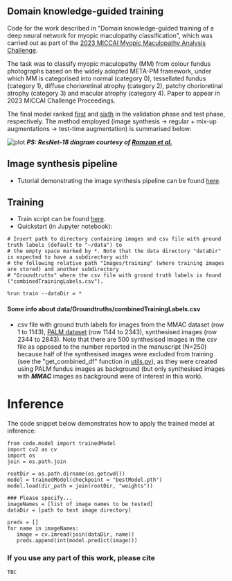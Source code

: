 ## Domain knowledge-guided training

Code for the work described in "Domain knowledge-guided training of a deep neural network for myopic maculopathy classification", which was carried out as part of the [2023 MICCAI Myopic Maculopathy Analysis Challenge](https://codalab.lisn.upsaclay.fr/competitions/12441). 

The task was to classify myopic maculopathy (MM) from colour fundus photographs based on the widely adopted META-PM framework, under which MM is categorised into normal (category 0), tessellated fundus (category 1), diffuse chorioretinal atrophy (category 2), patchy chorioretinal atrophy (category 3) and macular atrophy (category 4). Paper to appear in 2023 MICCAI Challenge Proceedings. 

The final model ranked [first](https://codalab.lisn.upsaclay.fr/competitions/12441#results) and [sixth](https://codalab.lisn.upsaclay.fr/competitions/12441#results) in the validation phase and test phase, respectively. The method employed (image synthesis -> regular + mix-up augmentations -> test-time augmentation) is summarised below:

![plot](fig/method_pipeline.jpg)
***PS: ResNet-18 diagram courtesy of [Ramzan et al.](https://link.springer.com/article/10.1007/s10916-019-1475-2)***


## Image synthesis pipeline
* Tutorial demonstrating the image synthesis pipeline can be found [here](code/imageSynthesis.ipynb).

## Training
* Train script can be found [here](code/train.py).
* Quickstart (in Jupyter notebook):
```
# Insert path to directory containing images and csv file with ground truth labels (default to "~/data") to
# the empty space marked by *. Note that the data directory "dataDir" is expected to have a subdirectory with
# the following relative path "Images/training" (where training images are stored) and another subdirectory
# "Groundtruths" where the csv file with ground truth labels is found ("combinedTrainingLabels.csv").

%run train --dataDir = *

```
#### Some info about data/Groundtruths/combinedTrainingLabels.csv
* csv file with ground truth labels for images from the MMAC dataset (row 1 to 1143), [PALM dataset](https://ieee-dataport.org/documents/palm-pathologic-myopia-challenge) (row 1144 to 2343), synthesised images (row 2344 to 2843). Note that there are 500 synthesised images in the csv file as opposed to the number reported in the manuscript (N=250) because half of the synthesised images were excluded from training (see the "get_combined_df" function in [utils.py](code/utils.py)), as they were created using PALM fundus images as background (but only synthesised images with ***MMAC*** images as background were of interest in this work). 

# Inference
The code snippet below demonstrates how to apply the trained model at inference:
```
from code.model import trainedModel
import cv2 as cv
import os
join = os.path.join

rootDir = os.path.dirname(os.getcwd()) 
model = trainedModel(checkpoint = "bestModel.pth")
model.load(dir_path = join(rootDir, "weights"))

### Please specify...
imageNames = [list of image names to be tested]
dataDir = [path to test image directory]

preds = []
for name in imageNames:
   image = cv.imread(join(dataDir, name))
   preds.append(int(model.predict(image)))
```

### If you use any part of this work, please cite
```
TBC
```


